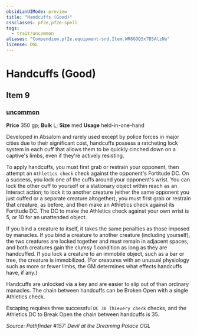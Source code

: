 ```yaml
---
obsidianUIMode: preview
title: "Handcuffs (Good)"
cssclasses: pf2e,pf2e-spell
tags:
  - trait/uncommon
aliases: "Compendium.pf2e.equipment-srd.Item.WR8GOQSx7B5AlzNu"
license: OGL
---
```

# Handcuffs (Good)
## Item 9
### [uncommon](uncommon "Uncommon Rarity Trait")


**Price** 350 gp; 
**Bulk** L; **Size** med
**Usage** held-in-one-hand

Developed in Absalom and rarely used except by police forces in major cities due to their significant cost, handcuffs possess a ratcheting lock system in each cuff that allows them to be quickly cinched down on a captive's limbs, even if they're actively resisting.

To apply handcuffs, you must first grab or restrain your opponent, then attempt an `Athletics check` check against the opponent's Fortitude DC. On a success, you lock one of the cuffs around your opponent's wrist. You can lock the other cuff to yourself or a stationary object within reach as an Interact action; to lock it to another creature (either the same opponent you just cuffed or a separate creature altogether), you must first grab or restrain that creature, as before, and then make an Athletics check against its Fortitude DC. The DC to make the Athletics check against your own wrist is 5, or 10 for an unattended object.

If you bind a creature to itself, it takes the same penalties as those imposed by manacles. If you bind a creature to another creature (including yourself), the two creatures are locked together and must remain in adjacent spaces, and both creatures gain the clumsy 1 condition as long as they are handcuffed. If you lock a creature to an immobile object, such as a bar or tree, the creature is immobilized. (For creatures with an unusual physiology such as more or fewer limbs, the GM determines what effects handcuffs have, if any.)

Handcuffs are unlocked via a key and are easier to slip out of than ordinary manacles. The chain between handcuffs can be Broken Open with a single Athletics check.

Escaping requires three successful `DC 30 Thievery check` checks, and the Athletics DC to Break Open the chain between handcuffs is 35.

*Source: Pathfinder #157: Devil at the Dreaming Palace*
*OGL*